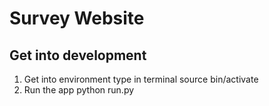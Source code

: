 # Survey Website
## Get into development
1. Get into environment
type in terminal
source bin/activate
2. Run the app
python run.py
